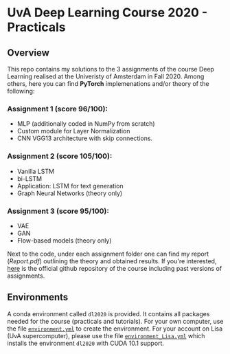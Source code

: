 # UvA Deep Learning Course 2020 - Practicals

## Overview

This repo contains my solutions to the 3 assignments of the course Deep Learning realised at the Univeristy of Amsterdam in Fall 2020. Among others, here you can find **PyTorch** implemenations and/or theory of the following:

### Assignment 1 (score 96/100):
- MLP (additionally coded in NumPy from scratch)
- Custom module for Layer Normalization
- CNN VGG13 architecture with skip connections.

### Assignment 2 (score 105/100):
- Vanilla LSTM 
- bi-LSTM
- Application: LSTM for text generation
- Graph Neural Networks (theory only)

### Assignment 3 (score 95/100):
- VAE
- GAN
- Flow-based models (theory only)

Next to the code, under each assignment folder one can find my report (*Report.pdf*) outlining the theory and obtained results.
If you're interested, [here](https://github.com/uvadlc) is the official github repository of the course including past versions of assignments.

## Environments
A conda environment called `dl2020` is provided. It contains all packages needed for the course (practicals and tutorials). For your own computer, use the file [`environment.yml`](https://github.com/uvadlc/uvadlc_practicals_2020/blob/master/environment.yml) to create the environment. For your account on Lisa (UvA supercomputer), please use the file [`environment_Lisa.yml`](https://github.com/uvadlc/uvadlc_practicals_2020/blob/master/environment_Lisa.yml) which installs the environment `dl2020` with CUDA 10.1 support. 



